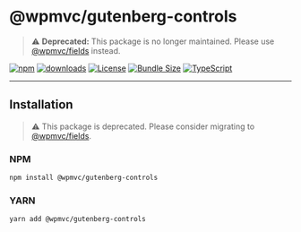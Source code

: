 # @wpmvc/gutenberg-controls

> ⚠️ **Deprecated:** This package is no longer maintained. Please use [@wpmvc/fields](https://github.com/wpmvc/jskit/tree/master/packages/fields) instead.

[![npm](https://img.shields.io/npm/v/@wpmvc/gutenberg-controls.svg)](https://www.npmjs.com/package/@wpmvc/gutenberg-controls)
[![downloads](https://img.shields.io/npm/dm/@wpmvc/gutenberg-controls.svg)](https://www.npmjs.com/package/@wpmvc/gutenberg-controls)
[![License](https://img.shields.io/npm/l/@wpmvc/gutenberg-controls.svg)](https://www.npmjs.com/package/@wpmvc/gutenberg-controls)
[![Bundle Size](https://img.shields.io/bundlephobia/minzip/@wpmvc/gutenberg-controls)](https://bundlephobia.com/package/@wpmvc/gutenberg-controls)
[![TypeScript](https://img.shields.io/badge/types-Typescript-blue)](https://www.typescriptlang.org/)

---

## Installation

> ⚠️ This package is deprecated. Please consider migrating to [@wpmvc/fields](https://github.com/wpmvc/jskit/tree/master/packages/fields).

### NPM

```bash
npm install @wpmvc/gutenberg-controls  
```

### YARN

```bash
yarn add @wpmvc/gutenberg-controls
```